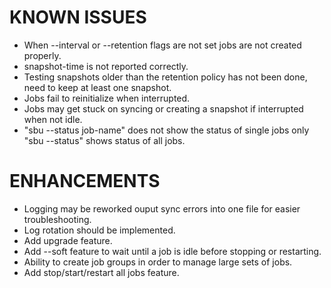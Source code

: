 # KNOWN ISSUES
- When --interval or --retention flags are not set jobs are not created properly.
- snapshot-time is not reported correctly.
- Testing snapshots older than the retention policy has not been done, need to keep at least one snapshot.
- Jobs fail to reinitialize when interrupted.
- Jobs may get stuck on syncing or creating a snapshot if interrupted when not idle.
- "sbu --status job-name" does not show the status of single jobs only "sbu --status" shows status of all jobs.

# ENHANCEMENTS
- Logging may be reworked ouput sync errors into one file for easier troubleshooting. 
- Log rotation should be implemented.
- Add upgrade feature.
- Add --soft feature to wait until a job is idle before stopping or restarting.
- Ability to create job groups in order to manage large sets of jobs.
- Add stop/start/restart all jobs feature.
